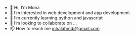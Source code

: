 - 👋 Hi, I’m Mona
- 👀 I’m interested in web development and app development
- 🌱 I’m currently learning python and javascript
- 💞️ I’m looking to collaborate on ...
- 📫 How to reach me mhalahmdi@gmail.com

<!---
mhalahmadi/mhalahmadi is a ✨ special ✨ repository because its `README.md` (this file) appears on your GitHub profile.
You can click the Preview link to take a look at your changes.
--->
